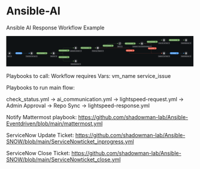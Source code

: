 # Ansible-AI

Ansible AI Response Workflow Example

<img src="ansible_ai_response.png" alt="AAP AI Response Workflow" title="AAP AI Response Workflow" width="500" />

Playbooks to call:
Workflow requires Vars:
vm_name
service_issue

Playbooks to run main flow:

check_status.yml -> ai_communication.yml -> lightspeed-request.yml -> Admin Approval -> Repo Sync -> lightspeed-response.yml

Notify Mattermost playbook: https://github.com/shadowman-lab/Ansible-Eventdriven/blob/main/mattermost.yml

ServiceNow Update Ticket: https://github.com/shadowman-lab/Ansible-SNOW/blob/main/ServiceNowticket_inprogress.yml

ServiceNow Close Ticket: https://github.com/shadowman-lab/Ansible-SNOW/blob/main/ServiceNowticket_close.yml
